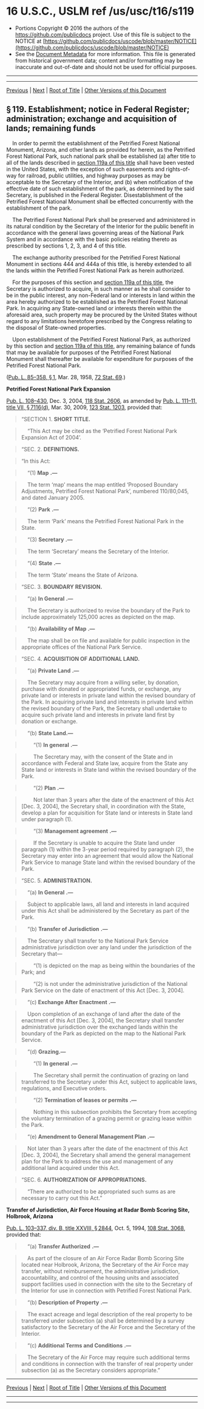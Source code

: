 ---
---

# 16 U.S.C., USLM ref /us/usc/t16/s119

* Portions Copyright © 2016 the authors of the https://github.com/publicdocs project.
  Use of this file is subject to the NOTICE at [https://github.com/publicdocs/uscode/blob/master/NOTICE](https://github.com/publicdocs/uscode/blob/master/NOTICE)
* See the [Document Metadata](././../../../../..//README.md) for more information.
  This file is generated from historical government data; content and/or formatting may be inaccurate and out-of-date and should not be used for official purposes.

----------
----------

[Previous](./../../../../..//us/usc/t16/ch1/schXIII/m__us_usc_t16_ch1_schXIII.md) | [Next](./../../../../..//us/usc/t16/ch1/schXIII/m__us_usc_t16_s119a.md) | [Root of Title](./../../../../../) | [Other Versions of this Document](https://publicdocs.github.io/go/links?ns=uslm&ref=%2Fus%2Fusc%2Ft16%2Fs119)

## § 119. Establishment; notice in Federal Register; administration; exchange and acquisition of lands; remaining funds

    In order to permit the establishment of the Petrified Forest National Monument, Arizona, and other lands as provided for herein, as the Petrified Forest National Park, such national park shall be established (a) after title to all of the lands described in [section 119a of this title][/us/usc/t16/s119a] shall have been vested in the United States, with the exception of such easements and rights-of-way for railroad, public utilities, and highway purposes as may be acceptable to the Secretary of the Interior, and (b) when notification of the effective date of such establishment of the park, as determined by the said Secretary, is published in the Federal Register. Disestablishment of the Petrified Forest National Monument shall be effected concurrently with the establishment of the park.

    The Petrified Forest National Park shall be preserved and administered in its natural condition by the Secretary of the Interior for the public benefit in accordance with the general laws governing areas of the National Park System and in accordance with the basic policies relating thereto as prescribed by sections 1, 2, 3, and 4 of this title.

    The exchange authority prescribed for the Petrified Forest National Monument in sections 444 and 444a of this title, is hereby extended to all the lands within the Petrified Forest National Park as herein authorized.

    For the purposes of this section and [section 119a of this title][/us/usc/t16/s119a], the Secretary is authorized to acquire, in such manner as he shall consider to be in the public interest, any non-Federal land or interests in land within the area hereby authorized to be established as the Petrified Forest National Park. In acquiring any State-owned land or interests therein within the aforesaid area, such property may be procured by the United States without regard to any limitations heretofore prescribed by the Congress relating to the disposal of State-owned properties.

    Upon establishment of the Petrified Forest National Park, as authorized by this section and [section 119a of this title][/us/usc/t16/s119a], any remaining balance of funds that may be available for purposes of the Petrified Forest National Monument shall thereafter be available for expenditure for purposes of the Petrified Forest National Park.

([Pub. L. 85–358, § 1][/us/pl/85/358/s1], Mar. 28, 1958, [72 Stat. 69][/us/stat/72/69].)

 __Petrified Forest National Park Expansion__ 

[Pub. L. 108–430][/us/pl/108/430], Dec. 3, 2004, [118 Stat. 2606][/us/stat/118/2606], as amended by [Pub. L. 111–11, title VII, § 7116(d)][/us/pl/111/11/s7116/d], Mar. 30, 2009, [123 Stat. 1203][/us/stat/123/1203], provided that:

> “SECTION 1. __SHORT TITLE.__ 

>     “This Act may be cited as the ‘Petrified Forest National Park Expansion Act of 2004’.

> “SEC. 2. __DEFINITIONS.__ 

> “In this Act:

>     “(1)  __Map__  __.—__ 

>     The term ‘map’ means the map entitled ‘Proposed Boundary Adjustments, Petrified Forest National Park’, numbered 110/80,045, and dated January 2005.

>     “(2)  __Park__  __.—__ 

>     The term ‘Park’ means the Petrified Forest National Park in the State.

>     “(3)  __Secretary__  __.—__ 

>     The term ‘Secretary’ means the Secretary of the Interior.

>     “(4)  __State__  __.—__ 

>     The term ‘State’ means the State of Arizona.

> “SEC. 3. __BOUNDARY REVISION.__ 

>     “(a)  __In General__  __.—__ 

>     The Secretary is authorized to revise the boundary of the Park to include approximately 125,000 acres as depicted on the map.

>     “(b)  __Availability of Map__  __.—__ 

>     The map shall be on file and available for public inspection in the appropriate offices of the National Park Service.

> “SEC. 4. __ACQUISITION OF ADDITIONAL LAND.__ 

>     “(a)  __Private Land__  __.—__ 

>     The Secretary may acquire from a willing seller, by donation, purchase with donated or appropriated funds, or exchange, any private land or interests in private land within the revised boundary of the Park. In acquiring private land and interests in private land within the revised boundary of the Park, the Secretary shall undertake to acquire such private land and interests in private land first by donation or exchange.

>     “(b) __State Land.—__ 

>         “(1)  __In general__  __.—__ 

>         The Secretary may, with the consent of the State and in accordance with Federal and State law, acquire from the State any State land or interests in State land within the revised boundary of the Park.

>         “(2)  __Plan__  __.—__ 

>         Not later than 3 years after the date of the enactment of this Act \[Dec. 3, 2004\], the Secretary shall, in coordination with the State, develop a plan for acquisition for State land or interests in State land under paragraph (1).

>         “(3)  __Management agreement__  __.—__ 

>         If the Secretary is unable to acquire the State land under paragraph (1) within the 3-year period required by paragraph (2), the Secretary may enter into an agreement that would allow the National Park Service to manage State land within the revised boundary of the Park.

> “SEC. 5. __ADMINISTRATION.__ 

>     “(a)  __In General__  __.—__ 

>     Subject to applicable laws, all land and interests in land acquired under this Act shall be administered by the Secretary as part of the Park.

>     “(b)  __Transfer of Jurisdiction__  __.—__ 

>     The Secretary shall transfer to the National Park Service administrative jurisdiction over any land under the jurisdiction of the Secretary that—

>         “(1) is depicted on the map as being within the boundaries of the Park; and

>         “(2) is not under the administrative jurisdiction of the National Park Service on the date of enactment of this Act \[Dec. 3, 2004\].

>     “(c)  __Exchange After Enactment__  __.—__ 

>     Upon completion of an exchange of land after the date of the enactment of this Act \[Dec. 3, 2004\], the Secretary shall transfer administrative jurisdiction over the exchanged lands within the boundary of the Park as depicted on the map to the National Park Service.

>     “(d) __Grazing.—__ 

>         “(1)  __In general__  __.—__ 

>         The Secretary shall permit the continuation of grazing on land transferred to the Secretary under this Act, subject to applicable laws, regulations, and Executive orders.

>         “(2)  __Termination of leases or permits__  __.—__ 

>         Nothing in this subsection prohibits the Secretary from accepting the voluntary termination of a grazing permit or grazing lease within the Park.

>     “(e)  __Amendment to General Management Plan__  __.—__ 

>     Not later than 3 years after the date of the enactment of this Act \[Dec. 3, 2004\], the Secretary shall amend the general management plan for the Park to address the use and management of any additional land acquired under this Act.

> “SEC. 6. __AUTHORIZATION OF APPROPRIATIONS.__ 

>     “There are authorized to be appropriated such sums as are necessary to carry out this Act.”

 __Transfer of Jurisdiction, Air Force Housing at Radar Bomb Scoring Site, Holbrook, Arizona__ 

[Pub. L. 103–337, div. B, title XXVIII, § 2844][/us/pl/103/337/s2844], Oct. 5, 1994, [108 Stat. 3068][/us/stat/108/3068], provided that:

>     “(a)  __Transfer Authorized__  __.—__ 

>     As part of the closure of an Air Force Radar Bomb Scoring Site located near Holbrook, Arizona, the Secretary of the Air Force may transfer, without reimbursement, the administrative jurisdiction, accountability, and control of the housing units and associated support facilities used in connection with the site to the Secretary of the Interior for use in connection with Petrified Forest National Park.

>     “(b)  __Description of Property__  __.—__ 

>     The exact acreage and legal description of the real property to be transferred under subsection (a) shall be determined by a survey satisfactory to the Secretary of the Air Force and the Secretary of the Interior.

>     “(c)  __Additional Terms and Conditions__  __.—__ 

>     The Secretary of the Air Force may require such additional terms and conditions in connection with the transfer of real property under subsection (a) as the Secretary considers appropriate.”

----------

[Previous](./../../../../..//us/usc/t16/ch1/schXIII/m__us_usc_t16_ch1_schXIII.md) | [Next](./../../../../..//us/usc/t16/ch1/schXIII/m__us_usc_t16_s119a.md) | [Root of Title](./../../../../../) | [Other Versions of this Document](https://publicdocs.github.io/go/links?ns=uslm&ref=%2Fus%2Fusc%2Ft16%2Fs119)

----------
----------

[/us/usc/t16/s119a]: https://publicdocs.github.io/go/links?ns=uslm&ref=%2Fus%2Fusc%2Ft16%2Fs119a
[/us/usc/t16/s119a]: https://publicdocs.github.io/go/links?ns=uslm&ref=%2Fus%2Fusc%2Ft16%2Fs119a
[/us/usc/t16/s119a]: https://publicdocs.github.io/go/links?ns=uslm&ref=%2Fus%2Fusc%2Ft16%2Fs119a
[/us/pl/85/358/s1]: https://publicdocs.github.io/go/links?ns=uslm&ref=%2Fus%2Fpl%2F85%2F358%2Fs1
[/us/stat/72/69]: https://publicdocs.github.io/go/links?ns=uslm&ref=%2Fus%2Fstat%2F72%2F69
[/us/pl/108/430]: https://publicdocs.github.io/go/links?ns=uslm&ref=%2Fus%2Fpl%2F108%2F430
[/us/stat/118/2606]: https://publicdocs.github.io/go/links?ns=uslm&ref=%2Fus%2Fstat%2F118%2F2606
[/us/pl/111/11/s7116/d]: https://publicdocs.github.io/go/links?ns=uslm&ref=%2Fus%2Fpl%2F111%2F11%2Fs7116%2Fd
[/us/stat/123/1203]: https://publicdocs.github.io/go/links?ns=uslm&ref=%2Fus%2Fstat%2F123%2F1203
[/us/pl/103/337/s2844]: https://publicdocs.github.io/go/links?ns=uslm&ref=%2Fus%2Fpl%2F103%2F337%2Fs2844
[/us/stat/108/3068]: https://publicdocs.github.io/go/links?ns=uslm&ref=%2Fus%2Fstat%2F108%2F3068


